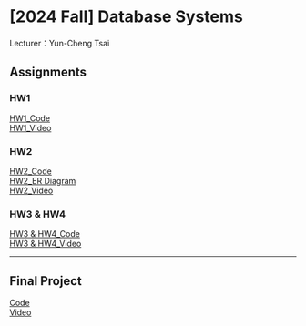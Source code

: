 # [2024 Fall] Database Systems<br>
Lecturer：Yun-Cheng Tsai<br>
## Assignments
### HW1
[HW1_Code](https://github.com/ethanlin1126/Database/tree/main/HW1)<br>
[HW1_Video](https://youtu.be/aj0eIJ2fpt4)
### HW2
[HW2_Code](https://github.com/ethanlin1126/Database_Systems/tree/main/HW2)<br>
[HW2_ER Diagram](https://github.com/ethanlin1126/Database_Systems/blob/main/HW2/ER.png)<br>
[HW2_Video](https://youtu.be/K9RVzJbaahQ)
### HW3 & HW4
[HW3 & HW4_Code](https://github.com/ethanlin1126/Database/tree/main/HW3)<br>
[HW3 & HW4_Video](https://youtu.be/O5Ai7qSeHlg)
*****
## Final Project
[Code](https://github.com/ethanlin1126/Database_Systems/tree/main/final)<br>
[Video](https://youtu.be/2e0PjJJh6Q4)




